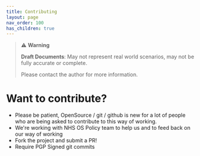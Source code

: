 ```yaml
---
title: Contributing
layout: page
nav_order: 100
has_children: true
---
```


> ⚠️ **Warning**
>  
> **Draft Documents**: May not represent real world scenarios, may not be fully accurate or complete.
>
> Please contact the author for more information.
> 
# Want to contribute?
- Please be patient, OpenSource / git / github is new for a lot of people who are being asked to contribute to this way of working.
- We're working with NHS OS Policy team to help us and to feed back on our way of working
- Fork the project and submit a PR!
- Require PGP Signed git commits
